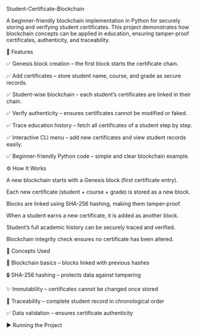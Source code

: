 Student-Certificate-Blockchain

A beginner-friendly blockchain implementation in Python for securely storing and verifying student certificates.
This project demonstrates how blockchain concepts can be applied in education, ensuring tamper-proof certificates, authenticity, and traceability.

🚀 Features

✅ Genesis block creation – the first block starts the certificate chain.

✅ Add certificates – store student name, course, and grade as secure records.

✅ Student-wise blockchain – each student’s certificates are linked in their chain.

✅ Verify authenticity – ensures certificates cannot be modified or faked.

✅ Trace education history – fetch all certificates of a student step by step.

✅ Interactive CLI menu – add new certificates and view student records easily.

✅ Beginner-friendly Python code – simple and clear blockchain example.

⚙ How It Works

A new blockchain starts with a Genesis block (first certificate entry).

Each new certificate (student + course + grade) is stored as a new block.

Blocks are linked using SHA-256 hashing, making them tamper-proof.

When a student earns a new certificate, it is added as another block.

Student’s full academic history can be securely traced and verified.

Blockchain integrity check ensures no certificate has been altered.

🔑 Concepts Used

🧱 Blockchain basics – blocks linked with previous hashes

🔒 SHA-256 hashing – protects data against tampering

✨ Immutability – certificates cannot be changed once stored

📜 Traceability – complete student record in chronological order

✅ Data validation – ensures certificate authenticity

▶️ Running the Project
